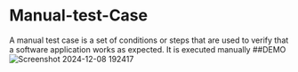 # Manual-test-Case
A manual test case is a set of conditions or steps that are used to verify that a software application works as expected. It is executed manually
##DEMO
![Screenshot 2024-12-08 192417](https://github.com/user-attachments/assets/c7e7c71f-45d4-4719-94b7-b565e9058891)
